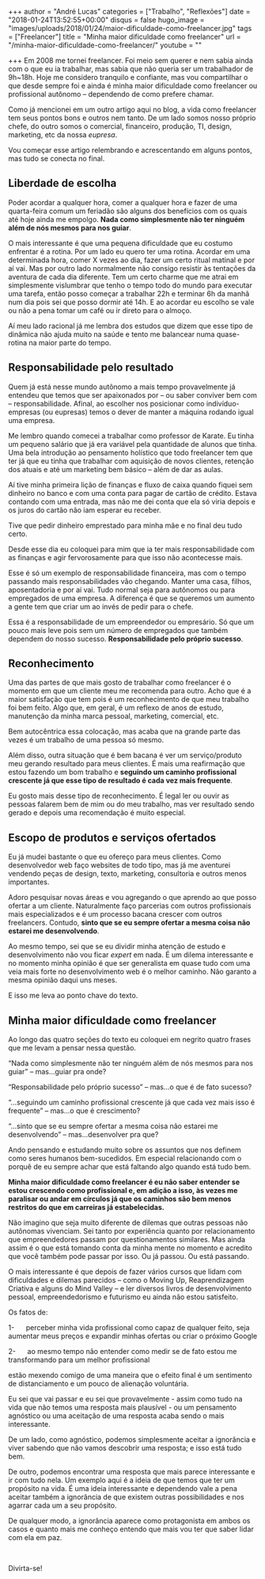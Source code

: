 +++
author = "André Lucas"
categories = ["Trabalho", "Reflexões"]
date = "2018-01-24T13:52:55+00:00"
disqus = false
hugo_image = "images/uploads/2018/01/24/maior-dificuldade-como-freelancer.jpg"
tags = ["Freelancer"]
title = "Minha maior dificuldade como freelancer"
url = "/minha-maior-dificuldade-como-freelancer/"
youtube = ""

+++
Em 2008 me tornei freelancer. Foi meio sem querer e nem sabia ainda com o que eu ia trabalhar, mas sabia que não queria ser um trabalhador de 9h\~18h. Hoje me considero tranquilo e confiante, mas vou compartilhar o que desde sempre foi e ainda é minha maior dificuldade como freelancer ou profissional autônomo – dependendo de como prefere chamar.

Como já mencionei em um outro artigo aqui no blog, a vida como freelancer tem seus pontos bons e outros nem tanto. De um lado somos nosso próprio chefe, do outro somos o comercial, financeiro, produção, TI, design, marketing, etc da nossa _eupresa_.

Vou começar esse artigo relembrando e acrescentando em alguns pontos, mas tudo se conecta no final.

## Liberdade de escolha

Poder acordar a qualquer hora, comer a qualquer hora e fazer de uma quarta-feira comum um feriadão são alguns dos benefícios com os quais até hoje ainda me empolgo. **Nada como simplesmente não ter ninguém além de nós mesmos para nos guiar**.

O mais interessante é que uma pequena dificuldade que eu costumo enfrentar é a rotina. Por um lado eu quero ter uma rotina. Acordar em uma determinada hora, comer X vezes ao dia, fazer um certo ritual matinal e por aí vai. Mas por outro lado normalmente não consigo resistir às tentações da aventura de cada dia diferente. Tem um certo charme que me atrai em simplesmente vislumbrar que tenho o tempo todo do mundo para executar uma tarefa, então posso começar a trabalhar 22h e terminar 6h da manhã num dia pois sei que posso dormir até 14h. E ao acordar eu escolho se vale ou não a pena tomar um café ou ir direto para o almoço.

Aí meu lado racional já me lembra dos estudos que dizem que esse tipo de dinâmica não ajuda muito na saúde e tento me balancear numa quase-rotina na maior parte do tempo.

## Responsabilidade pelo resultado

Quem já está nesse mundo autônomo a mais tempo provavelmente já entendeu que temos que ser apaixonados por – ou saber conviver bem com – responsabilidade. Afinal, ao escolher nos posicionar como indivíduo-empresas (ou eupresas) temos o dever de manter a máquina rodando igual uma empresa.

Me lembro quando comecei a trabalhar como professor de Karate. Eu tinha um pequeno salário que já era variável pela quantidade de alunos que tinha. Uma bela introdução ao pensamento holístico que todo freelancer tem que ter já que eu tinha que trabalhar com aquisição de novos clientes, retenção dos atuais e até um marketing bem básico – além de dar as aulas.

Aí tive minha primeira lição de finanças e fluxo de caixa quando fiquei sem dinheiro no banco e com uma conta para pagar de cartão de crédito. Estava contando com uma entrada, mas não me dei conta que ela só viria depois e os juros do cartão não iam esperar eu receber.

Tive que pedir dinheiro emprestado para minha mãe e no final deu tudo certo.

Desde esse dia eu coloquei para mim que ia ter mais responsabilidade com as finanças e agir fervorosamente para que isso não acontecesse mais. 

Esse é só um exemplo de responsabilidade financeira, mas com o tempo passando mais responsabilidades vão chegando. Manter uma casa, filhos, aposentadoria e por aí vai. Tudo normal seja para autônomos ou para empregados de uma empresa. A diferença é que se queremos um aumento a gente tem que criar um ao invés de pedir para o chefe.

Essa é a responsabilidade de um empreendedor ou empresário. Só que um pouco mais leve pois sem um número de empregados que também dependem do nosso sucesso. **Responsabilidade pelo próprio sucesso**.

## Reconhecimento

Uma das partes de que mais gosto de trabalhar como freelancer é o momento em que um cliente meu me recomenda para outro. Acho que é a maior satisfação que tem pois é um reconhecimento de que meu trabalho foi bem feito. Algo que, em geral, é um reflexo de anos de estudo, manutenção da minha marca pessoal, marketing, comercial, etc.

Bem autocêntrica essa colocação, mas acaba que na grande parte das vezes é um trabalho de uma pessoa só mesmo.

Além disso, outra situação que é bem bacana é ver um serviço/produto meu gerando resultado para meus clientes. É mais uma reafirmação que estou fazendo um bom trabalho e **seguindo um caminho profissional crescente já que esse tipo de resultado é cada vez mais frequente**.

Eu gosto mais desse tipo de reconhecimento. É legal ler ou ouvir as pessoas falarem bem de mim ou do meu trabalho, mas ver resultado sendo gerado e depois uma recomendação é muito especial.

## Escopo de produtos e serviços ofertados

Eu já mudei bastante o que eu ofereço para meus clientes. Como desenvolvedor web faço websites de todo tipo, mas já me aventurei vendendo peças de design, texto, marketing, consultoria e outros menos importantes.

Adoro pesquisar novas áreas e vou agregando o que aprendo ao que posso ofertar a um cliente. Naturalmente faço parcerias com outros profissionais mais especializados e é um processo bacana crescer com outros freelancers. Contudo, **sinto que se eu sempre ofertar a mesma coisa não estarei me desenvolvendo**.

Ao mesmo tempo, sei que se eu dividir minha atenção de estudo e desenvolvimento não vou ficar _expert_ em nada. É um dilema interessante e no momento minha opinião é que ser generalista em quase tudo com uma veia mais forte no desenvolvimento web é o melhor caminho. Não garanto a mesma opinião daqui uns meses.

E isso me leva ao ponto chave do texto.

## Minha maior dificuldade como freelancer

Ao longo das quatro seções do texto eu coloquei em negrito quatro frases que me levam a pensar nessa questão.

“Nada como simplesmente não ter ninguém além de nós mesmos para nos guiar” – mas...guiar pra onde?

“Responsabilidade pelo próprio sucesso” – mas...o que é de fato sucesso?

“...seguindo um caminho profissional crescente já que cada vez mais isso é frequente” – mas...o que é crescimento?

“...sinto que se eu sempre ofertar a mesma coisa não estarei me desenvolvendo” – mas...desenvolver pra que?

Ando pensando e estudando muito sobre os assuntos que nos definem como seres humanos bem-sucedidos. Em especial relacionando com o porquê de eu sempre achar que está faltando algo quando está tudo bem.

**Minha maior dificuldade como freelancer é eu não saber entender se estou crescendo como profissional e, em adição a isso, às vezes me paralisar ou andar em círculos já que os caminhos são bem menos restritos do que em carreiras já estabelecidas.**

Não imagino que seja muito diferente de dilemas que outras pessoas não autônomas vivenciam. Sei tanto por experiência quanto por relacionamento que empreendedores passam por questionamentos similares. Mas ainda assim é o que está tomando conta da minha mente no momento e acredito que você também pode passar por isso. Ou já passou. Ou está passando.

O mais interessante é que depois de fazer vários cursos que lidam com dificuldades e dilemas parecidos – como o Moving Up, Reaprendizagem Criativa e alguns do Mind Valley – e ler diversos livros de desenvolvimento pessoal, empreendedorismo e futurismo eu ainda não estou satisfeito.

Os fatos de:

1-      perceber minha vida profissional como capaz de qualquer feito, seja aumentar meus preços e expandir minhas ofertas ou criar o próximo Google

2-      ao mesmo tempo não entender como medir se de fato estou me transformando para um melhor profissional

estão mexendo comigo de uma maneira que o efeito final é um sentimento de distanciamento e um pouco de alienação voluntária.

Eu sei que vai passar e eu sei que provavelmente - assim como tudo na vida que não temos uma resposta mais plausível - ou um pensamento agnóstico ou uma aceitação de uma resposta acaba sendo o mais interessante.

De um lado, como agnóstico, podemos simplesmente aceitar a ignorância e viver sabendo que não vamos descobrir uma resposta; e isso está tudo bem.

De outro, podemos encontrar uma resposta que mais parece interessante e ir com tudo nela. Um exemplo aqui é a ideia de que temos que ter um propósito na vida. É uma ideia interessante e dependendo vale a pena aceitar também a ignorância de que existem outras possibilidades e nos agarrar cada um a seu propósito.

De qualquer modo, a ignorância aparece como protagonista em ambos os casos e quanto mais me conheço entendo que mais vou ter que saber lidar com ela em paz.

 

Divirta-se!